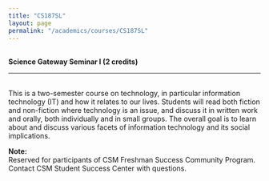 ```yaml
---
title: "CS187SL"
layout: page
permalink: "/academics/courses/CS187SL"
---
```




\
**Science Gateway Seminar I (2 credits)**

---

\
This is a two-semester course on technology, in particular information technology (IT) and how it relates to our lives. Students will read both fiction and non-fiction where technology is an issue, and discuss it in written work and orally, both individually and in small groups. The overall goal is to learn about and discuss various facets of information technology and its social implications.

**Note:**
\
Reserved for participants of CSM Freshman Success Community Program. Contact CSM Student Success Center with questions.
